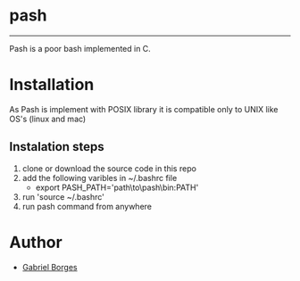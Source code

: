 # pash
---
Pash is a poor bash implemented in C.

# Installation
As Pash is implement with POSIX library it is compatible only to UNIX like OS's (linux and mac)
## Instalation steps 
1. clone or download the source code in this repo  
2. add the following varibles in ~/.bashrc file
    * export PASH\_PATH='path\to\pash\bin:PATH'
3. run 'source ~/.bashrc'
4. run pash command from anywhere

# Author
* [Gabriel Borges](https://github.com/gfborges)

